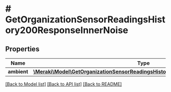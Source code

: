 # # GetOrganizationSensorReadingsHistory200ResponseInnerNoise

## Properties

Name | Type | Description | Notes
------------ | ------------- | ------------- | -------------
**ambient** | [**\Meraki\Model\GetOrganizationSensorReadingsHistory200ResponseInnerNoiseAmbient**](GetOrganizationSensorReadingsHistory200ResponseInnerNoiseAmbient.md) |  | [optional]

[[Back to Model list]](../../README.md#models) [[Back to API list]](../../README.md#endpoints) [[Back to README]](../../README.md)
